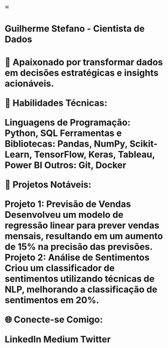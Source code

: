 📊 <h1> Guilherme Stefano - Cientista de Dados <h1/>

🚀 Apaixonado por transformar dados em decisões estratégicas e insights acionáveis.

🔧 Habilidades Técnicas:

Linguagens de Programação: Python, SQL
Ferramentas e Bibliotecas: Pandas, NumPy, Scikit-Learn, TensorFlow, Keras, Tableau, Power BI
Outros: Git, Docker

🌟 Projetos Notáveis:

Projeto 1: Previsão de Vendas
Desenvolveu um modelo de regressão linear para prever vendas mensais, resultando em um aumento de 15% na precisão das previsões.
Projeto 2: Análise de Sentimentos
Criou um classificador de sentimentos utilizando técnicas de NLP, melhorando a classificação de sentimentos em 20%.

🌐 Conecte-se Comigo:

LinkedIn
Medium
Twitter
